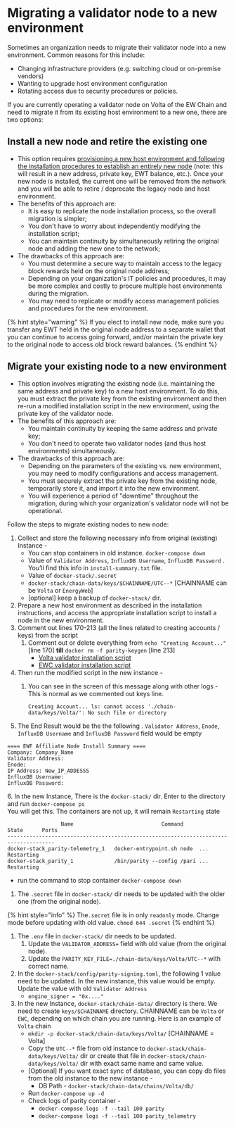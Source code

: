 # Migrating a validator node to a new environment

Sometimes an organization needs to migrate their validator node into a new environment. Common reasons for this include:

* Changing infrastructure providers (e.g. switching cloud or on-premise vendors)
* Wanting to upgrade host environment configuration
* Rotating access due to security procedures or policies.&#x20;

If you are currently operating a validator node on Volta of the EW Chain and need to migrate it from its existing host environment to a new one, there are two options:

## **Install a new node and retire the existing one**&#x20;

* This option requires [provisioning a new host environment and following the installation procedures to establish an entirely new node](../installing-a-validator-node/) (note: this will result in a new address, private key, EWT balance, etc.). Once your new node is installed, the current one will be removed from the network and you will be able to retire / deprecate the legacy node and host environment.&#x20;
* The benefits of this approach are:
  * It is easy to replicate the node installation process, so the overall migration is simpler;&#x20;
  * You don't have to worry about independently modifying the installation script;&#x20;
  * You can maintain continuity by simultaneously retiring the original node and adding the new one to the network;&#x20;
* The drawbacks of this approach are:
  * You must determine a secure way to maintain access to the legacy block rewards held on the original node address;&#x20;
  * Depending on your organization's IT policies and procedures, it may be more complex and costly to procure multiple host environments during the migration.&#x20;
  * You may need to replicate or modify  access management policies and procedures for the new environment.&#x20;

{% hint style="warning" %}
If you elect to install new node, make sure you transfer any EWT held in the original node address to a separate wallet that you can continue to access going forward, and/or maintain the private key to the original node to access old block reward balances.&#x20;
{% endhint %}



## **Migrate your existing node to a new environment** &#x20;



* This option involves migrating the existing node (i.e. maintaining the same address and private key) to a new host environment. To do this, you must extract the private key from the existing environment and then re-run a modified installation script in the new environment, using the private key of the validator node.&#x20;
* The benefits of this approach are:
  * You maintain continuity by keeping the same address and private key;&#x20;
  * You don't need to operate two validator nodes (and thus host environments) simultaneously.&#x20;
* The drawbacks of this approach are:
  * Depending on the parameters of the existing vs. new environment, you may need to modify configurations and access management.&#x20;
  * You must securely extract the private key from the existing node, temporarily store it, and import it into the new environment.&#x20;
  * You will experience a period of "downtime" throughout the migration, during which your organization's validator node will not be operational.&#x20;

Follow the steps to migrate existing nodes to new node:

1. Collect and store the following necessary info from original (existing) Instance -
   * You can stop containers in old instance. `docker-compose down`
   * Value of `Validator Address`, `InfluxDB Username`, `InfluxDB Password` . You’ll find this info in `install-summary.txt` file.
   * Value of `docker-stack/.secret`
   * `docker-stack/chain-data/keys/$CHAINNAME/UTC--*` \[CHAINNAME can be `Volta` or `EnergyWeb`]
   * \[optional] keep a backup of `docker-stack/` dir.
2. Prepare a new host environment as described in the installation instructions, and access the appropriate installation script to install a node in the new environment.&#x20;
3. Comment out  lines 170-213 (all the lines related to creating accounts / keys) from the script
   1. Comment out or delete everything from `echo "Creating Account..."` \[line 170] **till** `docker rm -f parity-keygen` \[line 213]
      * [Volta validator installation script](https://github.com/energywebfoundation/ewc-validator-node-install-scripts/tree/master/volta-affiliate/openethereum)
      * [EWC validator installation script](https://github.com/energywebfoundation/ewc-validator-node-install-scripts/tree/master/ewc-affiliate/openethereum)
4. Then run the modified script in the new instance -
   1.  You can see in the screen of this message along with other logs - This is normal as we commented out keys line.

       `Creating Account... ls: cannot access './chain-data/keys/Volta/': No such file or directory`

       &#x20;
5. The End Result would be the the following . `Validator Address`, `Enode`, `InfluxDB Username` and `InfluxDB Password` field would be empty

```
==== EWF Affiliate Node Install Summary ====
Company: Company_Name
Validator Address: 
Enode: 
IP Address: New_IP_ADDESSS
InfluxDB Username: 
InfluxDB Password: 
```

6\. In the new Instance, There is the `docker-stack/` dir. Enter to the directory and run `docker-compose ps`\
You will get this. The containers are not up, it will remain `Restarting` state

```
	             Name                            Command                 State      Ports
-------------------------------------------------------------------------------------
docker-stack_parity-telemetry_1   docker-entrypoint.sh node  ...   Restarting        
docker-stack_parity_1             /bin/parity --config /pari ...   Restarting      
```

* run the command to stop container `docker-compose down`

&#x20;

1. The `.secret` file in `docker-stack/` dir needs to be updated with the older one (from the original node).&#x20;

{% hint style="info" %}
The`.secret` file is in only `readonly` mode. Change mode before updating with old value. `chmod 644 .secret`&#x20;
{% endhint %}



1. The `.env` file in `docker-stack/` dir needs to be updated.
   1. Update the `VALIDATOR_ADDRESS=` field with old value (from the original node).
   2. Update the `PARITY_KEY_FILE=./chain-data/keys/Volta/UTC--*` with correct name.
2. In the `docker-stack/config/parity-signing.toml`, the following 1 value need to be updated. In the new instance, this value would be empty. Update the value with old `Validator Address`
   * `engine_signer = "0x...."`
3. In the new Instance, `docker-stack/chain-data/` directory is there. We need to create `keys/$CHAINNAME` directory. CHAINNAME can be `Volta` or `EWC`, depending on which chain you are running. Here is an example of `Volta` chain
   * `mkdir -p docker-stack/chain-data/keys/Volta/` \[CHAINNAME = Volta]
   * Copy the `UTC--*` file from old instance to `docker-stack/chain-data/keys/Volta/` dir or create that file in `docker-stack/chain-data/keys/Volta/` dir with exact same name and same value.
   * \[Optional] If you want exact sync of database, you can copy db files from the old instance to the new instance -
     * DB Path - `docker-stack/chain-data/chains/Volta/db/`
   * Run `docker-compose up -d`
   * Check logs of parity container -
     * `docker-compose logs -f --tail 100 parity`
     * `docker-compose logs -f --tail 100 parity_telemetry`

